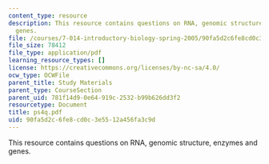 ```yaml
---
content_type: resource
description: This resource contains questions on RNA, genomic structure, enzymes and
  genes.
file: /courses/7-014-introductory-biology-spring-2005/90fa5d2c6fe8cd0c3e5512a456fa3c9d_ps4q.pdf
file_size: 78412
file_type: application/pdf
learning_resource_types: []
license: https://creativecommons.org/licenses/by-nc-sa/4.0/
ocw_type: OCWFile
parent_title: Study Materials
parent_type: CourseSection
parent_uid: 781f14d9-0e64-919c-2532-b99b626dd3f2
resourcetype: Document
title: ps4q.pdf
uid: 90fa5d2c-6fe8-cd0c-3e55-12a456fa3c9d
---
```

This resource contains questions on RNA, genomic structure, enzymes and genes.